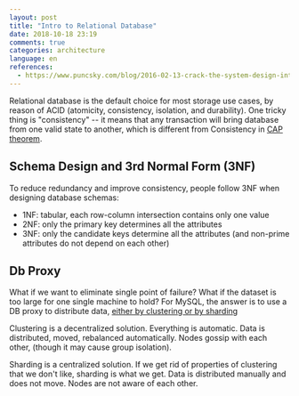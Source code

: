 ```yaml
---
layout: post
title: "Intro to Relational Database"
date: 2018-10-18 23:19
comments: true
categories: architecture
language: en
references:
  - https://www.puncsky.com/blog/2016-02-13-crack-the-system-design-interview
---
```


Relational database is the default choice for most storage use cases, by reason of ACID (atomicity, consistency, isolation, and durability). One tricky thing is "consistency" -- it means that any transaction will bring database from one valid state to another, which is different from Consistency in [CAP theorem](/notes/2018-07-24-replica-and-consistency).

## Schema Design and 3rd Normal Form (3NF)

To reduce redundancy and improve consistency, people follow 3NF when designing database schemas:

- 1NF: tabular, each row-column intersection contains only one value
- 2NF: only the primary key determines all the attributes
- 3NF: only the candidate keys determine all the attributes (and non-prime attributes do not depend on each other)

## Db Proxy

What if we want to eliminate single point of failure? What if the dataset is too large for one single machine to hold? For MySQL, the answer is to use a DB proxy to distribute data, <a target="_blank" href="http://dba.stackexchange.com/questions/8889/mysql-sharding-vs-mysql-cluster">either by clustering or by sharding</a>

Clustering is a decentralized solution. Everything is automatic. Data is distributed, moved, rebalanced automatically. Nodes gossip with each other, (though it may cause group isolation).

Sharding is a centralized solution. If we get rid of properties of clustering that we don't like, sharding is what we get. Data is distributed manually and does not move. Nodes are not aware of each other.
